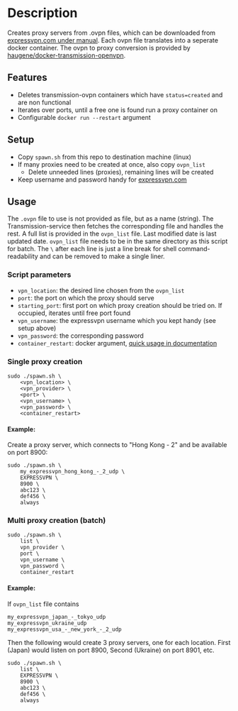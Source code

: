 # Description

Creates proxy servers from .ovpn files, which can be downloaded from [expressvpn.com under manual](https://www.expressvpn.com/setup#manual).
Each ovpn file translates into a seperate docker container. The ovpn to proxy conversion is provided by [haugene/docker-transmission-openvpn](https://github.com/haugene/docker-transmission-openvpn).

## Features

- Deletes transmission-ovpn containers which have `status=created` and are non functional
- Iterates over ports, until a free one is found run a proxy container on
- Configurable `docker run --restart` argument 

## Setup

- Copy `spawn.sh` from this repo to destination machine (linux)  
- If many proxies need to be created at once, also copy `ovpn_list`  
  - Delete unneeded lines (proxies), remaining lines will be created
- Keep username and password handy for [expressvpn.com](https://www.expressvpn.com/setup#manual)

## Usage

The `.ovpn` file to use is not provided as file, but as a name (string). The Transmission-service then fetches the corresponding file and handles the rest. A full list is provided in the `ovpn_list` file. Last modified date is last updated date. `ovpn_list` file needs to be in the same directory as this script for batch. The `\` after each line is just a line break for shell command-readability and can be removed to make a single liner.

### Script parameters

  - `vpn_location`: the desired line chosen from the `ovpn_list`
  - `port`: the port on which the proxy should serve
  - `starting_port`: first port on which proxy creation should be tried on. If occupied, iterates until free port found
  - `vpn_username`: the expressvpn username which you kept handy (see setup above)
  - `vpn_password`: the corresponding password
  - `container_restart`: docker argument, [quick usage in documentation](https://docs.docker.com/config/containers/start-containers-automatically/)

### Single proxy creation

```shell
sudo ./spawn.sh \
    <vpn_location> \
    <vpn_provider> \
    <port> \
    <vpn_username> \
    <vpn_password> \
    <container_restart>
```

#### Example:

Create a proxy server, which connects to "Hong Kong - 2" and be available on port 8900:

```shell
sudo ./spawn.sh \
    my_expressvpn_hong_kong_-_2_udp \
    EXPRESSVPN \
    8900 \
    abc123 \
    def456 \
    always
```

### Multi proxy creation (batch)

```shell
sudo ./spawn.sh \
    list \
    vpn_provider \
    port \
    vpn_username \
    vpn_password \
    container_restart
```

#### Example:  

If `ovpn_list` file contains

```text
my_expressvpn_japan_-_tokyo_udp
my_expressvpn_ukraine_udp
my_expressvpn_usa_-_new_york_-_2_udp
```

Then the following would create 3 proxy servers, one for each location. First (Japan) would listen on port 8900, Second (Ukraine) on port 8901, etc.

```shell
sudo ./spawn.sh \
    list \
    EXPRESSVPN \
    8900 \
    abc123 \
    def456 \
    always
```
